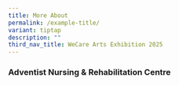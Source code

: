 ```yaml
---
title: More About
permalink: /example-title/
variant: tiptap
description: ""
third_nav_title: WeCare Arts Exhibition 2025
---
```

<h3>Adventist Nursing &amp; Rehabilitation Centre</h3>
<p></p>